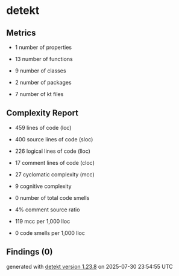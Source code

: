 # detekt

## Metrics

* 1 number of properties

* 13 number of functions

* 9 number of classes

* 2 number of packages

* 7 number of kt files

## Complexity Report

* 459 lines of code (loc)

* 400 source lines of code (sloc)

* 226 logical lines of code (lloc)

* 17 comment lines of code (cloc)

* 27 cyclomatic complexity (mcc)

* 9 cognitive complexity

* 0 number of total code smells

* 4% comment source ratio

* 119 mcc per 1,000 lloc

* 0 code smells per 1,000 lloc

## Findings (0)

generated with [detekt version 1.23.8](https://detekt.dev/) on 2025-07-30 23:54:55 UTC
